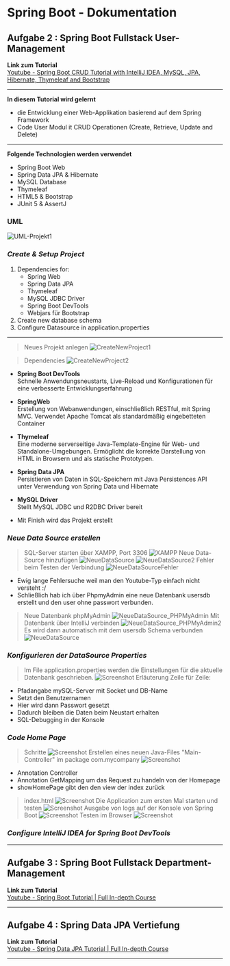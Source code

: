 # Spring Boot - Dokumentation

## Aufgabe 2 : Spring Boot Fullstack User-Management
**Link zum Tutorial**  
[Youtube - Spring Boot CRUD Tutorial with IntelliJ IDEA, MySQL, JPA, Hibernate, Thymeleaf and Bootstrap](https://www.youtube.com/watch?v=u8a25mQcMOI&ab_channel=CodeJava)  

---
**In diesem Tutorial wird gelernt**
* die Entwicklung einer Web-Applikation basierend auf dem Spring Framework
* Code User Modul it CRUD Operationen (Create, Retrieve, Update and Delete)
---
**Folgende Technologien werden verwendet**
* Spring Boot Web
* Spring Data JPA & Hibernate
* MySQL Database
* Thymeleaf
* HTML5 & Bootstrap
* JUnit 5 & AssertJ

### UML

![UML-Projekt1](./Images/UML_Projekt_Aufgabe2.png)

### ***Create & Setup Project***

1. Dependencies for:
   * Spring Web
   * Spring Data JPA
   * Thymeleaf
   * MySQL JDBC Driver
   * Spring Boot DevTools
   * Webjars für Bootstrap
2. Create new database schema
3. Configure Datasource in application.properties

---
> Neues Projekt anlegen
![CreateNewProject1](./Images/CreateNewProject1.png)

> Dependencies
![CreateNewProject2](./Images/CreateNewProject2.png)
- **Spring Boot DevTools**  
  Schnelle Anwendungsneustarts, Live-Reload und Konfigurationen für eine verbesserte Entwicklungserfahrung
- **SpringWeb**  
  Erstellung von Webanwendungen, einschließlich RESTful, mit Spring MVC. Verwendet Apache Tomcat als standardmäßig eingebetteten Container
- **Thymeleaf**  
  Eine moderne serverseitige Java-Template-Engine für Web- und Standalone-Umgebungen. Ermöglicht die korrekte Darstellung von HTML in Browsern und als statische Prototypen. 
- **Spring Data JPA**  
  Persistieren von Daten in SQL-Speichern mit Java Persistences API unter Verwendung von Spring Data und Hibernate
- **MySQL Driver**  
  Stellt MySQL JDBC und R2DBC Driver bereit
  
- Mit Finish wird das Projekt erstellt

### ***Neue Data Source erstellen***

> SQL-Server starten über XAMPP, Port 3306
![XAMPP](./Images/XAMPP.png)
> Neue Data-Source hinzufügen
![NeueDataSource](./Images/NeueDataSource.png)
![NeueDataSource2](./Images/NeueDataSource2.png)
> Fehler beim Testen der Verbindung
![NeueDataSourceFehler](./Images/NeueDataSourceFehler.png)
- Ewig lange Fehlersuche weil man den Youtube-Typ einfach nicht versteht :/
- Schließlich hab ich über PhpmyAdmin eine neue Datenbank usersdb erstellt und den user ohne passwort verbunden. 
> Neue Datenbank phpMyAdmin
![NeueDataSource_PHPMyAdmin](./Images/NeueDataSource_PHPMyAdmin.png)
> Mit Datenbank über IntelliJ verbinden
![NeueDataSource_PHPMyAdmin2](./Images/NeueDataSource_PHPMyAdmin2.png)
> Es wird dann automatisch mit dem usersdb Schema verbunden
![NeueDataSource](./Images/NeueDataSource3.png)

### ***Konfigurieren der DataSource Properties***

> Im File application.properties werden die Einstellungen für die aktuelle Datenbank geschrieben. 
![Screenshot](./Images/Configure_DataSource_Properties/Screenshot_1.png)
Erläuterung Zeile für Zeile:
- Pfadangabe mySQL-Server mit Socket und DB-Name
- Setzt den Benutzernamen
- Hier wird dann Passwort gesetzt
- Dadurch bleiben die Daten beim Neustart erhalten
- SQL-Debugging in der Konsole

### ***Code Home Page***

> Schritte
![Screenshot](./Images/Code_Home_Page/Screenshot_0.png)
> Erstellen eines neuen Java-Files "Main-Controller" im package com.mycompany
![Screenshot](./Images/Code_Home_Page/Screenshot_1.png)
- Annotation Controller 
- Annotation GetMapping um das Request zu handeln von der Homepage
- showHomePage gibt den den view der index zurück
> index.html
![Screenshot](./Images/Code_Home_Page/Screenshot_2.png)
> Die Application zum ersten Mal starten und testen
![Screenshot](./Images/Code_Home_Page/Screenshot_3.png)
> Ausgabe von logs auf der Konsole von Spring Boot
![Screenshot](./Images/Code_Home_Page/Screenshot_4.png)
> Testen im Browser
![Screenshot](./Images/Code_Home_Page/Screenshot_5.png)

### ***Configure IntelliJ IDEA for Spring Boot DevTools***

---

## Aufgabe 3 : Spring Boot Fullstack Department-Management
**Link zum Tutorial**  
[Youtube - Spring Boot Tutorial | Full In-depth Course](https://www.youtube.com/watch?v=c3gKseNAs9w&ab_channel=DailyCodeBuffer)

---
## Aufgabe 4 : Spring Data JPA Vertiefung
**Link zum Tutorial**  
[Youtube - Spring Data JPA Tutorial | Full In-depth Course](https://www.youtube.com/watch?v=XszpXoII9Sg&ab_channel=DailyCodeBuffer)

---
